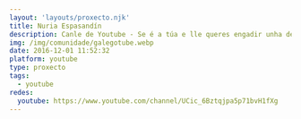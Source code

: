 ```yaml
---
layout: 'layouts/proxecto.njk'
title: Nuria Espasandín
description: Canle de Youtube - Se é a túa e lle queres engadir unha descripción e etiquetas, ponte en contacto con nós.
img: /img/comunidade/galegotube.webp
date: 2016-12-01 11:52:32
platform: youtube
type: proxecto
tags:
  - youtube
redes:
  youtube: https://www.youtube.com/channel/UCic_6Bztqjpa5p71bvH1fXg
---
```


